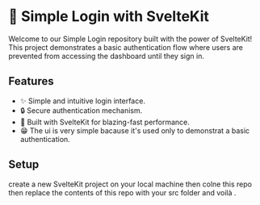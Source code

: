 # 🚪 Simple Login with SvelteKit

Welcome to our Simple Login repository built with the power of SvelteKit! This project demonstrates a basic authentication flow where users are prevented from accessing the dashboard until they sign in.

## Features

- ✨ Simple and intuitive login interface.
- 🔒 Secure authentication mechanism.
- 🚀 Built with SvelteKit for blazing-fast performance.
- 😁 The ui is very simple bacause it's used only to demonstrat a basic authentication.
## Setup
create a new SvelteKit project on your local machine then colne this repo then replace the contents of this repo with your src folder and voilà .
